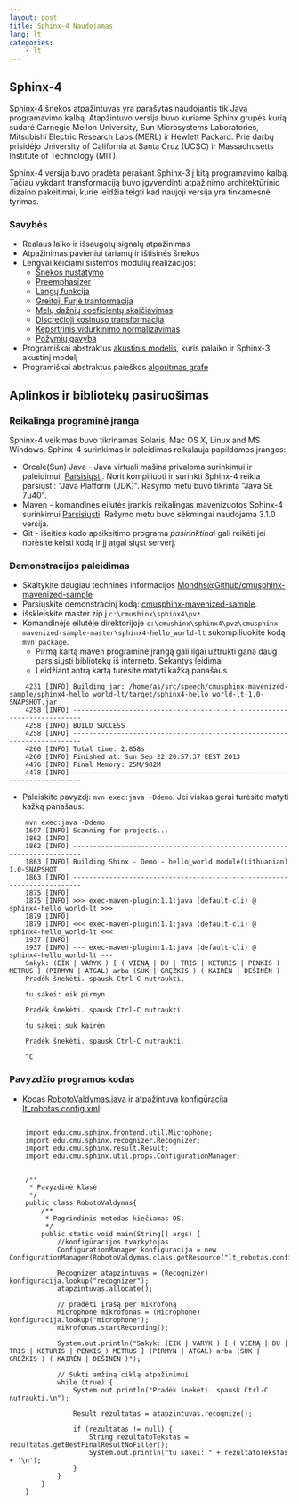 ```yaml
---
layout: post 
title: Sphinx-4 Naudojamas
lang: lt
categories:
    - lt
---
```



Sphinx-4
---------------------
[Sphinx-4][url-Sphinx4-oficial] šnekos atpažintuvas yra parašytas naudojantis tik [Java][url-Sphinx4-java] programavimo kalbą. Atapžintuvo versija buvo kuriame Sphinx grupės kurią sudarė Carnegie Mellon University, Sun Microsystems Laboratories, Mitsubishi Electric Research Labs (MERL) ir Hewlett Packard. Prie darbų prisidėjo University of California at Santa Cruz (UCSC) ir  Massachusetts Institute of Technology (MIT).

Sphinx-4 versija buvo pradėta perašant Sphinx-3 į kitą programavimo kalbą. Tačiau vykdant transformaciją buvo įgyvendinti atpažinimo architektūrinio dizaino pakeitimai, kurie leidžia teigti kad naujoji versija yra tinkamesnė tyrimas. 

### Savybės

*	Realaus laiko ir išsaugotų signalų atpažinimas
*	Atpažinimas pavieniui tariamų ir ištisinės šnekos
*	Lengvai keičiami sistemos modulių realizacijos:
	*	[Šnekos nustatymo](http://cmusphinx.sourceforge.net/sphinx4/javadoc/edu/cmu/sphinx/frontend/package-summary.html)
	*	[Preemphasizer](http://cmusphinx.sourceforge.net/sphinx4/javadoc/edu/cmu/sphinx/frontend/filter/Preemphasizer.html)
	*	[Langų funkcija](http://cmusphinx.sourceforge.net/sphinx4/javadoc/edu/cmu/sphinx/frontend/window/RaisedCosineWindower.html)
	*	[Greitoji Furjė tranformacija](http://cmusphinx.sourceforge.net/sphinx4/javadoc/edu/cmu/sphinx/frontend/transform/DiscreteFourierTransform.html)
	* 	[Melų dažnių coeficientų skaičiavimas](http://cmusphinx.sourceforge.net/sphinx4/javadoc/edu/cmu/sphinx/frontend/frequencywarp/MelFrequencyFilterBank.html)
	*	[Discrečioji kosinuso transformacija](http://cmusphinx.sourceforge.net/sphinx4/javadoc/edu/cmu/sphinx/frontend/transform/DiscreteCosineTransform.html)
	*	[Kepsrtrinis vidurkinimo normalizavimas](http://cmusphinx.sourceforge.net/sphinx4/javadoc/edu/cmu/sphinx/frontend/feature/BatchCMN.html)
	*	[Požymių gavyba](http://cmusphinx.sourceforge.net/sphinx4/javadoc/edu/cmu/sphinx/frontend/feature/DeltasFeatureExtractor.html)
*	Programiškai abstraktus [akustinis modelis](http://cmusphinx.sourceforge.net/sphinx4/javadoc/edu/cmu/sphinx/linguist/acoustic/package-summary.html), kuris palaiko ir Sphinx-3 akustinį modelį
*	Programiškai abstraktus paieškos [algoritmas grafe](http://cmusphinx.sourceforge.net/sphinx4/javadoc/edu/cmu/sphinx/decoder/search/package-summary.html)


Aplinkos ir bibliotekų pasiruošimas
----------------------

### Reikalinga programinė įranga

Sphinx-4 veikimas buvo tikrinamas Solaris, Mac OS X, Linux and MS Windows. Sphinx-4 surinkimas ir paleidimas reikalauja papildomos įrangos:

*   Orcale(Sun) Java - Java virtuali mašina privaloma surinkimui ir paleidimui. [Parsisiųsti][url-java-download]. Norit kompiliuoti ir surinkti Sphinx-4 reikia parsiųsti: "Java Platform (JDK)". Rašymo metu buvo tikrinta "Java SE 7u40".
*   Maven - komandinės eilutės įrankis reikalingas mavenizuotos Sphinx-4 surinkimui [Parsisiųsti][url-maven-download]. Rašymo metu buvo sėkmingai naudojama 3.1.0 versija.
*   Git - išeities kodo apsikeitimo programa _pasirinktinai_ gali reikėti jei norėsite keisti kodą ir jį atgal siųst serverį.

### Demonstracijos paleidimas
* Skaitykite daugiau techninės informacijos [Mondhs@Github/cmusphinx-mavenized-sample][url-sample-project]
* Parsiųskite demonstracinį kodą: [cmusphinx-mavenized-sample][url-sample-download]. 
* išskleiskite master.zip į `c:\cmushinx\sphinx4\pvz`. 
* Komandinėje eilutėje direktorijoje `c:\cmushinx\sphinx4\pvz\cmusphinx-mavenized-sample-master\sphinx4-hello_world-lt` sukompiliuokite kodą `mvn package`. 
	*	Pirmą kartą maven programinė įrangą gali ilgai užtrukti gana daug parsisiųsti bibliotekų iš interneto. Sekantys leidimai 
	*   Leidžiant antrą kartą turėsite matyti kažką panašaus

```
	4231 [INFO] Building jar: /home/as/src/speech/cmusphinx-mavenized-sample/sphinx4-hello_world-lt/target/sphinx4-hello_world-lt-1.0-SNAPSHOT.jar
	4258 [INFO] ------------------------------------------------------------------------
	4258 [INFO] BUILD SUCCESS
	4258 [INFO] ------------------------------------------------------------------------
	4260 [INFO] Total time: 2.858s
	4260 [INFO] Finished at: Sun Sep 22 20:57:37 EEST 2013
	4476 [INFO] Final Memory: 25M/982M
	4478 [INFO] ------------------------------------------------------------------------
```	

* Paleiskite pavyzdį: `mvn exec:java -Ddemo`. Jei viskas gerai turėsite matyti kažką panašaus:

```
	mvn exec:java -Ddemo
	1697 [INFO] Scanning for projects...
	1862 [INFO]                                                                         
	1862 [INFO] ------------------------------------------------------------------------
	1863 [INFO] Building Shinx - Demo - hello_world module(Lithuanian) 1.0-SNAPSHOT
	1863 [INFO] ------------------------------------------------------------------------
	1875 [INFO] 
	1875 [INFO] >>> exec-maven-plugin:1.1:java (default-cli) @ sphinx4-hello_world-lt >>>
	1879 [INFO] 
	1879 [INFO] <<< exec-maven-plugin:1.1:java (default-cli) @ sphinx4-hello_world-lt <<<
	1937 [INFO] 
	1937 [INFO] --- exec-maven-plugin:1.1:java (default-cli) @ sphinx4-hello_world-lt ---
	Sakyk: (EIK | VARYK ) [ ( VIENĄ | DU | TRIS | KETURIS | PENKIS ) METRUS ] (PIRMYN | ATGAL) arba (SUK | GRĘŽKIS ) ( KAIRĖN | DEŠINĖN )
	Pradėk šnekėti. spausk Ctrl-C nutraukti.

	tu sakei: eik pirmyn

	Pradėk šnekėti. spausk Ctrl-C nutraukti.

	tu sakei: suk kairėn

	Pradėk šnekėti. spausk Ctrl-C nutraukti.

	^C
```  

### Pavyzdžio programos kodas

* Kodas [RobotoValdymas.java](https://github.com/mondhs/cmusphinx-mavenized-sample/blob/master/sphinx4-hello_world-lt/src/main/java/RobotoValdymas.java) ir atpažintuva konfigūracija [lt_robotas.config.xml](https://github.com/mondhs/cmusphinx-mavenized-sample/blob/master/sphinx4-hello_world-lt/src/main/resources/lt_robotas.config.xml):

```

	import edu.cmu.sphinx.frontend.util.Microphone;
	import edu.cmu.sphinx.recognizer.Recognizer;
	import edu.cmu.sphinx.result.Result;
	import edu.cmu.sphinx.util.props.ConfigurationManager;


	/**
	 * Pavyzdinė klasė
	 */
	public class RobotoValdymas{
		/**
		 * Pagrindinis metodas kiečiamas OS.
		 */
		public static void main(String[] args) {
			//konfigūracijos tvarkytojas
			ConfigurationManager konfiguracija = new ConfigurationManager(RobotoValdymas.class.getResource("lt_robotas.config.xml"));
			
			Recognizer atapzintuvas = (Recognizer) konfiguracija.lookup("recognizer");
			atapzintuvas.allocate();

			// pradėti įrašą per mikrofoną
			Microphone mikrofonas = (Microphone) konfiguracija.lookup("microphone");
			mikrofonas.startRecording();

			System.out.println("Sakyk: (EIK | VARYK ) [ ( VIENĄ | DU | TRIS | KETURIS | PENKIS ) METRUS ] (PIRMYN | ATGAL) arba (SUK | GRĘŽKIS ) ( KAIRĖN | DEŠINĖN )");

			// Sukti amžiną ciklą atpažinimui
			while (true) {
				System.out.println("Pradėk šnekėti. spausk Ctrl-C nutraukti.\n");

				Result rezultatas = atapzintuvas.recognize();

				if (rezultatas != null) {
					String rezultatoTekstas = rezultatas.getBestFinalResultNoFiller();
					System.out.println("tu sakei: " + rezultatoTekstas + '\n');
				} 
			}
		}
	}

```

[url-Sphinx4-java]: http://www.java.com/ 	"Java Official"
[url-Sphinx4-oficial]: http://cmusphinx.sourceforge.net/sphinx4/ "Sphinx-4 official"
[url-java-download]: http://www.oracle.com/technetwork/java/javase/downloads/index.html 	"Java Download"
[url-maven-download]: http://maven.apache.org/download.cgi 	"Maven Download"
[url-sample-download]: https://github.com/mondhs/cmusphinx-mavenized-sample/archive/master.zip	"CMU Sphinx Mavenized Samples Download"
[url-sample-project]: https://github.com/mondhs/cmusphinx-mavenized-sample "CMU Sphinx Mavenized Samples project"
